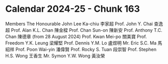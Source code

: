 # Calendar 2024-25 - Chunk 163

<!-- Chunk tokens: 144, Enriched tokens: 145 -->

Members
The Honourable John Lee Ka-chiu 李家超
Prof. John Y. Chai 查逸超
Prof. Alan K.L. Chan 陳金樑
Prof. Chan Sun-on 陳新安
Prof. Anthony T.C. Chan 陳德章 (from 28 August 2024)
Prof. Kwan Mei-po 關美寶
Prof. Freedom Y.K. Leung 梁耀堅
Prof. Dennis Y.M. Lo 盧煜明
Mr. Eric S.C. Ma 馬紹祥
Prof. Poon Wai-yin 潘偉賢
Prof. Rocky S. Tuan 段崇智
Prof. Stephen H.S. Wong 王香生
Mr. Symon Y.W. Wong 黃汝榮